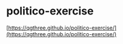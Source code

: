 # politico-exercise

[https://qgthree.github.io/politico-exercise/](https://qgthree.github.io/politico-exercise/)
